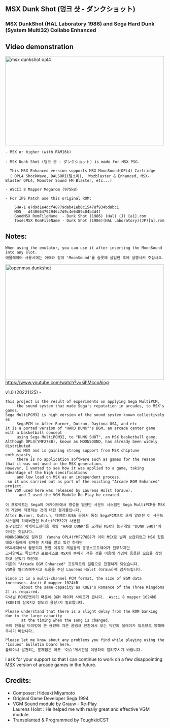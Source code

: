 
## MSX Dunk Shot (덩크 샷 - ダンクショット)
### MSX DunkShot (HAL Laboratory 1986) and Sega Hard Dunk (System Multi32) Collabo Enhanced


## Video demonstration

<a data-flickr-embed="true" href="https://www.youtube.com/watch?v=t1L8HdeHfYw" title="msx dunkshot opl4"><img src="https://live.staticflickr.com/65535/52519954076_a758cc2114.jpg" width="500" height="281" alt="msx dunkshot opl4"></a>

	- MSX or higher (with RAM16k) 
 
	- MSX Dunk Shot (덩크 샷 - ダンクショット) is made for MSX PSG.

	- This MSX Enhanced version supports MSX MoonSound(OPL4) Cartridge
	  ( OPL4 ShockWave, DALSORI(달소리),  Wozblaster & Enhanced, MSX-Blaster OPL4, Monster Sound FM Blaster, etc...)  
 
	- ASCII 8 Mapper Megarom (975kB)

	- For IPS Patch use this original ROM:

		SHA-1 e7d9d1e4dcf48779dab41eb6c15478f934bd8bc1
		MD5   d440664792946c7d9c4e6489c04b3d4f
		GoodMSX RomFileName  - Dunk Shot (1986) (Hal) (J) [a1].rom
		TosecMSX RomFileName - Dunk Shot (1986)(HAL Laboratory)(JP)[a].rom	

## Notes:

    When using the emulator, you can use it after inserting the MoonSound into any slot.
    에뮬레이터 사용시에는 아래와 같이 'MoonSound'를 슬롯에 삽입한 후에 실행시켜 주십시요. 

<a data-flickr-embed="true" href="https://youtu.be/sihMccoAiog" title="openmsx dunkshot"><img src="https://live.staticflickr.com/65535/52519965351_f65d184d81.jpg" width="500" height="363" alt="openmsx dunkshot"></a>
https://www.youtube.com/watch?v=sihMccoAiog



v1.0 (20221125) -
    
    This project is the result of experiments on applying Sega MultiPCM, 
         the sound system that made Sega's reputation in arcades, to MSX's games.
    Sega MultiPCM32 is high version of the sound system known collectively as 
         SegaPCM in After Burner, Outrun, Daytona USA, and etc
    It is a ported version of "HARD DUNK"'s BGM, an arcade center game with a basketball concept 
         using Sega MultiPCM32, to "DUNK SHOT", an MSX basketball game.
    Although OPL4(YMF278B), known as MOONSOUND, has already been widely distributed 
         as MSX and is gaining strong support from MSX chiptune enthusiasts, 
         there is no application software such as games for the reason that it was not used in the MSX generation.
    However, I wanted to see how it was applied to a game, taking advantage of the high specifications 
         and low load on MSX as an independent process, 
	 so it was carried out as part of the existing "Arcade BGM Enhanced" project.  
    The VGM used here was released by Laurens Holst (Grauw), 
          and I used the VGM Module Re-Play he created.
       
    이 프로젝트는 Sega의 아케이드에서 명성을 떨쳤던 사운드 시스템인 Sega MultiPCM을 MSX의 게임에 적용하는 것에 대한 결과물입니다. 
    After Burner, Outrun, 데이토나USA 등에서 통칭 SegaPCM으로 크게 알려진 이 사운드 시스템의 하이버젼인 MultiPCM32가 사용된 
    농구컨셉의 아케이드센터용 게임 "HARD DUNK"를 오래된 MSX의 농구게임 "DUNK SHOT'에 이식한 것입니다. 
    MOONSOUND로 알려진  Yamaha OPL4(YMF278B)가 이미 MSX로 널리 보급되었고 MSX 칩튠 애호가들에게 강력한 지지를 얻고 있긴 하지만 
    MSX세대에서 활용되지 못한 이유로 게임등의 응용소프트웨어가 전무하지만
    고사양이고 독립적인 프로세스로 MSX에 부하가 적은 점을 이용해 게임에 응용한 모습을 상정하고 싶었기 때문에 
    기존의 "Arcade BGM Enhanced" 프로젝트의 일환으로 진행하게 되었습니다. 
    VGM을 릴리즈해주시고 도움을 주신 Laurens Holst (Grauw)께 감사드립니다. 
        
    Since it is a multi-channel PCM format, the size of BGM data increases. Ascii 8 mapper 1024kB 
          (about the same capacity as KOEI's Romance of the Three Kingdoms 2) is required.
    다채널 PCM포맷이기 때문에 BGM 데이터 사이즈가 큽니다.  Ascii 8 mapper 1024kB (KOEI의 삼국지2 정도의 용량)가 필요합니다. 
      
    Please understand that there is a slight delay from the ROM banking due to the large capacity 
           at the timing when the song is changed.
    곡이 전활될 타이밍에 큰 용량에 따른 롬뱅크 전환에서 오는 약간의 딜레이가 있으므로 양해해 주시기 바랍니다. 
    
    Please let me know about any problems you find while playing using the 'Issues' bulletin board here.
    플레이시 발견되는 문제점은 이곳 '이슈'게시판을 이용하여 알려주시기 바랍니다. 
  

I ask for your support so that 
            I can continue to work on a few disappointing MSX version of arcade games in the future.


## Credits:

- Composer: Hideaki Miyamoto
- Original Game Developer Sega 1994
- VGM Sound module by Grauw - Re-Play                           
  Laurens Holst : He helped me with really great and effective VGM module.
- Transplanted & Programmed by ToughkidCST 

